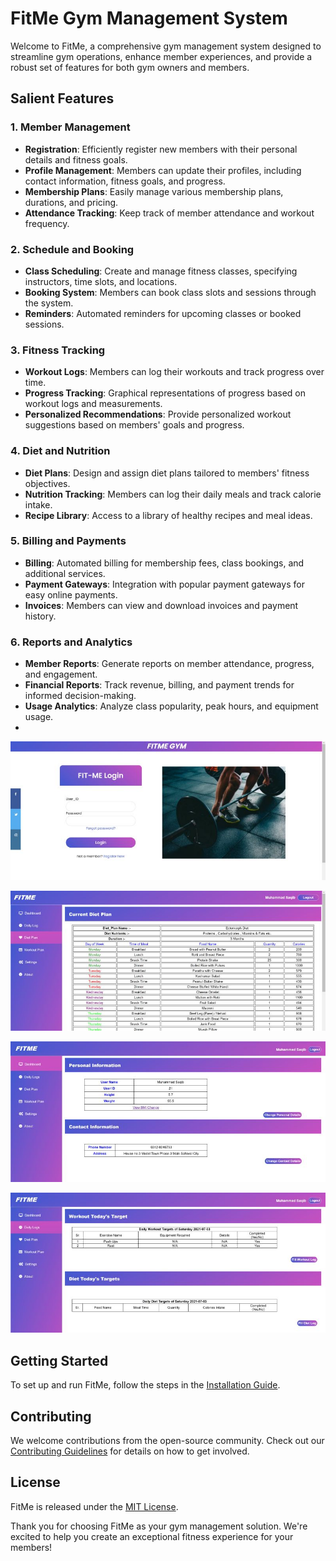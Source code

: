 # FitMe Gym Management System

Welcome to FitMe, a comprehensive gym management system designed to streamline gym operations, enhance member experiences, and provide a robust set of features for both gym owners and members.

## Salient Features

### 1. Member Management
- **Registration**: Efficiently register new members with their personal details and fitness goals.
- **Profile Management**: Members can update their profiles, including contact information, fitness goals, and progress.
- **Membership Plans**: Easily manage various membership plans, durations, and pricing.
- **Attendance Tracking**: Keep track of member attendance and workout frequency.

### 2. Schedule and Booking
- **Class Scheduling**: Create and manage fitness classes, specifying instructors, time slots, and locations.
- **Booking System**: Members can book class slots and sessions through the system.
- **Reminders**: Automated reminders for upcoming classes or booked sessions.

### 3. Fitness Tracking
- **Workout Logs**: Members can log their workouts and track progress over time.
- **Progress Tracking**: Graphical representations of progress based on workout logs and measurements.
- **Personalized Recommendations**: Provide personalized workout suggestions based on members' goals and progress.

### 4. Diet and Nutrition
- **Diet Plans**: Design and assign diet plans tailored to members' fitness objectives.
- **Nutrition Tracking**: Members can log their daily meals and track calorie intake.
- **Recipe Library**: Access to a library of healthy recipes and meal ideas.

### 5. Billing and Payments
- **Billing**: Automated billing for membership fees, class bookings, and additional services.
- **Payment Gateways**: Integration with popular payment gateways for easy online payments.
- **Invoices**: Members can view and download invoices and payment history.

### 6. Reports and Analytics
- **Member Reports**: Generate reports on member attendance, progress, and engagement.
- **Financial Reports**: Track revenue, billing, and payment trends for informed decision-making.
- **Usage Analytics**: Analyze class popularity, peak hours, and equipment usage.
- 
![User Interface](https://github.com/MuhammadSaqib001/FIT-ME-Web-Application/blob/main/images/1625262480316.jpg)

![User Interface](https://github.com/MuhammadSaqib001/FIT-ME-Web-Application/blob/main/images/1625262469911.jpg)

![User Interface](https://github.com/MuhammadSaqib001/FIT-ME-Web-Application/blob/main/images/1625262473300.jpg)

![User Interface](https://github.com/MuhammadSaqib001/FIT-ME-Web-Application/blob/main/images/1625262475145.jpg)

## Getting Started
To set up and run FitMe, follow the steps in the [Installation Guide](INSTALLATION.md).

## Contributing
We welcome contributions from the open-source community. Check out our [Contributing Guidelines](CONTRIBUTING.md) for details on how to get involved.

## License
FitMe is released under the [MIT License](LICENSE).


Thank you for choosing FitMe as your gym management solution. We're excited to help you create an exceptional fitness experience for your members!
